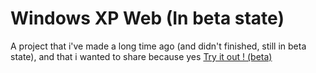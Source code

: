 # Windows XP Web (In beta state)
A project that i've made a long time ago (and didn't finished, still in beta state), and that i wanted to share because yes
[Try it out ! (beta)](https://yoshicrafter29.github.io/win-xp-web/)
